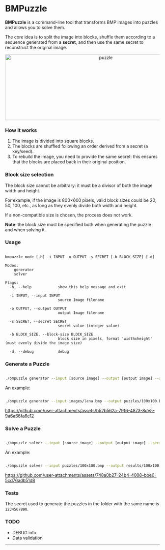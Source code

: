 # BMPuzzle

**BMPuzzle** is a command-line tool that transforms BMP images into puzzles and allows you to solve them. 

The core idea is to split the image into blocks, shuffle them according to a sequence generated from a **secret**, and then use the same secret to reconstruct the original image.

<p align="center">
  <img width="640" height="214" alt="puzzle" src="https://github.com/user-attachments/assets/a5cb54e8-b783-4177-8150-606861fd46b4" />
</p>

### How it works

1. The image is divided into square blocks.
2. The blocks are shuffled following an order derived from a secret (a key/seed).
3. To rebuild the image, you need to provide the same secret: this ensures that the blocks are placed back in their original position.

### Block size selection

The block size cannot be arbitrary: it must be a divisor of both the image width and height.

For example, if the image is 800×600 pixels, valid block sizes could be 20, 50, 100, etc., as long as they evenly divide both width and height.

If a non-compatible size is chosen, the process does not work.

**Note**: the block size must be specified both when generating the puzzle and when solving it.

### Usage

```text

bmpuzzle mode [-h] -i INPUT -o OUTPUT -s SECRET [-b BLOCK_SIZE] [-d]

Modes:
    generator
    solver

Flags:
  -h, --help            show this help message and exit

  -i INPUT, --input INPUT
                        source Image filename
  
  -o OUTPUT, --output OUTPUT
                        output Image filename
  
  -s SECRET, --secret SECRET
                        secret value (integer value)
  
  -b BLOCK_SIZE, --block-size BLOCK_SIZE
                        block size in pixels, format 'widthxheight' (must evenly divide the image size)
  
  -d, --debug           debug

```

### Generate a Puzzle

```bash

./bmpuzzle generator --input [source image] --output [output image] --secret [secret value] --block-size <block size [widthxheight]>

```

An example:

```bash

./bmpuzzle generator --input images/lena.bmp --output puzzles/100x100.bmp --secret 1234567890 --block-size 100x100

```

https://github.com/user-attachments/assets/b52b562a-79f6-4873-8de5-9a6a66fa6e12

### Solve a Puzzle

```bash

./bmpuzzle solver --input [source image] --output [output image] --secret [secret value] --block-size <block size [widthxheight]>

```

An example:

```bash

./bmpuzzle solver --input puzzles/100x100.bmp --output results/100x100.bmp --secret 1234567890 --block-size 100x100

```

https://github.com/user-attachments/assets/748a0b27-24b4-4008-bbe0-5cd76adb51d8

### Tests

The secret used to generate the puzzles in the folder with the same name is `1234567890`.

### TODO

- DEBUG info
- Data validation

---
